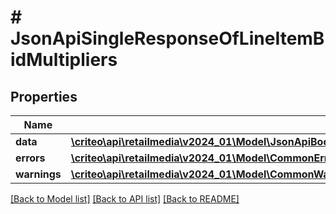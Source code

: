 # # JsonApiSingleResponseOfLineItemBidMultipliers

## Properties

Name | Type | Description | Notes
------------ | ------------- | ------------- | -------------
**data** | [**\criteo\api\retailmedia\v2024_01\Model\JsonApiBodyWithIdOfInt64AndLineItemBidMultipliersAndLineItemBidMultipliers**](JsonApiBodyWithIdOfInt64AndLineItemBidMultipliersAndLineItemBidMultipliers.md) |  |
**errors** | [**\criteo\api\retailmedia\v2024_01\Model\CommonError[]**](CommonError.md) |  | [optional]
**warnings** | [**\criteo\api\retailmedia\v2024_01\Model\CommonWarning[]**](CommonWarning.md) |  | [optional]

[[Back to Model list]](../../README.md#models) [[Back to API list]](../../README.md#endpoints) [[Back to README]](../../README.md)
